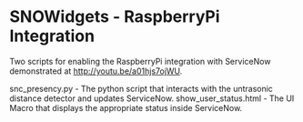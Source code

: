 SNOWidgets - RaspberryPi Integration
=======================

Two scripts for enabling the RaspberryPi integration with ServiceNow demonstrated at http://youtu.be/a01hjs7ojWU.

snc_presency.py - The python script that interacts with the untrasonic distance detector and updates ServiceNow.
show_user_status.html - The UI Macro that displays the appropriate status inside ServiceNow.
